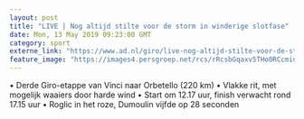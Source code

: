 ```yaml
---
layout: post
title: "LIVE | Nog altijd stilte voor de storm in winderige slotfase"
date: Mon, 13 May 2019 09:23:00 GMT
category: sport
externe_link: "https://www.ad.nl/giro/live-nog-altijd-stilte-voor-de-storm-in-winderige-slotfase~ac953aaa/"
feature_image: "https://images4.persgroep.net/rcs/rRcsbGqaxv5THo0RCcmiukN4jYY/diocontent/148213282/_fitwidth/400/?appId=21791a8992982cd8da851550a453bd7f&quality=0.7"
---
```


• Derde Giro-etappe van Vinci naar Orbetello (220 km) • Vlakke rit, met mogelijk waaiers door harde wind • Start om 12.17 uur, finish verwacht rond 17.15 uur • Roglic in het roze, Dumoulin vijfde op 28 seconden
